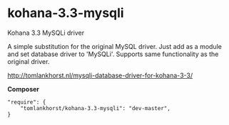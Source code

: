 kohana-3.3-mysqli
=================

Kohana 3.3 MySQLi driver

A simple substitution for the original MySQL driver. Just add as a module and set database driver to 'MySQLi'. 
Supports same functionality as the original driver. 

http://tomlankhorst.nl/mysqli-database-driver-for-kohana-3-3/

**Composer**
```
"require": {
    "tomlankhorst/kohana-3.3-mysqli": "dev-master",
}
```
